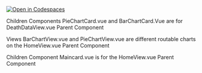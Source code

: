 [![Open in Codespaces](https://classroom.github.com/assets/launch-codespace-7f7980b617ed060a017424585567c406b6ee15c891e84e1186181d67ecf80aa0.svg)](https://classroom.github.com/open-in-codespaces?assignment_repo_id=14150056)

Children Components PieChartCard.vue and BarChartCard.Vue are for DeathDataView.vue Parent Component

Views BarChartView.vue and PieChartView.vue are different routable charts on the HomeView.vue Parent Component

Children Component Maincard.vue is for the HomeView.vue Parent Component
